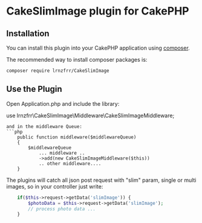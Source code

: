 # CakeSlimImage plugin for CakePHP

## Installation

You can install this plugin into your CakePHP application using [composer](https://getcomposer.org).

The recommended way to install composer packages is:


```
composer require lrnzfrr/CakeSlimImage
```

## Use the Plugin

Open Application.php and include the library:

use lrnzfrr\CakeSlimImage\Middleware\CakeSlimImageMiddleware;
```
and in the middleware Queue:
```php
    public function middleware($middlewareQueue)
    {
        $middlewareQueue
            ... middleware ..
            ->add(new CakeSlimImageMiddleware($this))
            .. other middleware....
    }
```

The plugins will catch all json post request with "slim" param, single or multi images, so in your controller just write:
```php      
    if($this->request->getData('slimImage')) {
        $photoData = $this->request->getData('slimImage');
        // process photo data ... 
    } 
```
